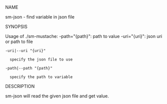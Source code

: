  NAME

  sm-json - find variable in json file

  SYNOPSIS

  Usage of ./sm-mustache:
    -path="{path}": path to value
    -uri="{uri}": json uri or path to file

    -uri|--uri "{uri}"
      
      specify the json file to use

    -path|--path "{path}"

      specify the path to variable
   
  DESCRIPTION

  sm-json will read the given json file and get value. 
